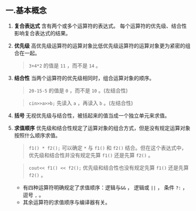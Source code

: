## 一.基本概念
1.	**复合表达式** 含有两个或多个运算符的表达式。
	每个运算符的优先级、结合性影响复合表达式的结果。

2.	**优先级** 高优先级运算符的运算对象比低优先级运算符的运算对象更为紧密的组合在一起。
	
	> `3+4*2` 的值是 `11` ，而不是 `14` 。
3.	**结合性** 当两个运算符的优先级相同时，组合运算对象的顺序。
	> `20-15-5` 的值是 `0` ，而不是 `10` 。(左结合性)
	
	> `cin>>a>>b;` 先读入 `a` ，再读入 `b` 。(左结合性)
4.	**括号** 无视优先级与结合性，被括起来的值当成一个独立单元来求值。
5.	**求值顺序** 优先级和结合性规定了运算对象的组合方式，但是没有规定运算对象按照什么顺序求值。
	
	> `f1() * f2();` 可以确定 `*` 与 `f1()` 和 `f2()` 结合。但在这个表达式中，优先级和结合性并没有规定先算 `f1()` 还是先算 `f2()` 。
	
	> `cout<< f1() << f2();`  优先级和结合性也没有规定先算 `f1()` 还是先算 `f2()` 。
	
	+	有四种运算符明确规定了求值顺序：逻辑与`&&` ， 逻辑或 `||` ， 条件 `?:` ，逗号 `,` 。
	+	其余运算符的求值顺序与编译器有关。
